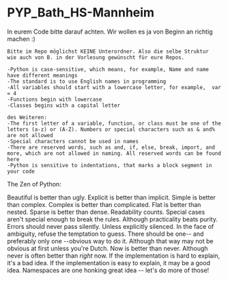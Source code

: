 # PYP_Bath_HS-Mannheim

In eurem Code bitte darauf achten. Wir wollen es ja von Beginn an richtig machen :)

    Bitte im Repo möglichst KEINE Unterordner. Also die selbe Struktur  wie auch von B. in der Vorlesung gewünscht für eure Repos.

    -Python is case-sensitive, which means, for example, Name and name have different meanings
    -The standard is to use English names in programming
    -All variables should start with a lowercase letter, for example,  var = 4
    -Functions begin with lowercase
    -Classes begins with a capital letter
    
    des Weiteren:
    -The first letter of a variable, function, or class must be one of the letters (a-z) or (A-Z). Numbers or special characters such as & and% are not allowed
    -Special characters cannot be used in names
    -There are reserved words, such as and, if, else, break, import, and more, which are not allowed in naming. All reserved words can be found here
    -Python is sensitive to indentations, that marks a block segment in your code



The Zen of Python:

Beautiful is better than ugly.
Explicit is better than implicit.
Simple is better than complex.
Complex is better than complicated.
Flat is better than nested.
Sparse is better than dense.
Readability counts.
Special cases aren't special enough to break the rules.
Although practicality beats purity.
Errors should never pass silently.
Unless explicitly silenced.
In the face of ambiguity, refuse the temptation to guess.
There should be one-- and preferably only one --obvious way to do it.
Although that way may not be obvious at first unless you're Dutch.
Now is better than never.
Although never is often better than *right* now.
If the implementation is hard to explain, it's a bad idea.
If the implementation is easy to explain, it may be a good idea.
Namespaces are one honking great idea -- let's do more of those!
